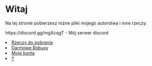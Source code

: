 <html>
<body>
<h1>Witaj</h1>
<p>Na tej stronie pobierzesz rożne pliki mojego autorstwa i inne rzeczy.</p>
<p>https://discord.gg/mgXcqgT - Mój serwer discord</p>
</body>
</html>
<li class="menu-item menu-item-downloads"> <a href="/Rzeczy-do-pobrania" rel="section"><i class="menu-item-icon fa fa-fw fa-downloads"></i>Rzeczy do pobrania</a>
<li class="menu-item menu-item-downloads"> <a href="https://www.youtube.com/watch?v=dQw4w9WgXcQ" rel="section"><i class="menu-item-icon fa fa-fw fa-downloads"></i>Darmowe Robuxy</a>
<li class="menu-item menu-item-downloads"> <a href="/Profile" rel="section"><i class="menu-item-icon fa fa-fw fa-downloads"></i>Moje konta</a>
<li class="menu-item menu-item-downloads"> <a href="/JD" rel="section"><i class="menu-item-icon fa fa-fw fa-downloads"></i>?</a>
